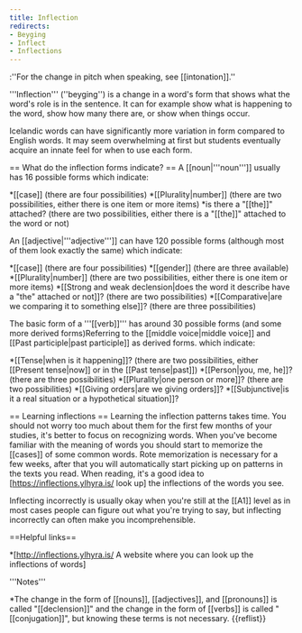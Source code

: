 ```yaml
---
title: Inflection
redirects:
- Beyging
- Inflect
- Inflections
---
```


:''For the change in pitch when speaking, see [[intonation]].''

<level level="a1"/>

'''Inflection''' (''beyging'') is a change in a word's form that shows what the word's role is in the sentence. It can for example show what is happening to the word, show how many there are, or show when things occur.

Icelandic words can have significantly more variation in form compared to English words. It may seem overwhelming at first but students eventually acquire an innate feel for when to use each form.

== What do the inflection forms indicate? ==
A [[noun|'''noun''']] usually has 16 possible forms which indicate:

*[[case]] (there are four possibilities)
*[[Plurality|number]] (there are two possibilities, either there is one item or more items)
*is there a "[[the]]" attached? (there are two possibilities, either there is a "[[the]]" attached to the word or not)

An [[adjective|'''adjective''']] can have 120 possible forms (although most of them look exactly the same) which indicate:

*[[case]] (there are four possibilities)
*[[gender]] (there are three available)
*[[Plurality|number]] (there are two possibilities, either there is one item or more items)
*[[Strong and weak declension|does the word it describe have a "the" attached or not]]? (there are two possibilities)
*[[Comparative|are we comparing it to something else]]? (there are three possibilities)

The basic form of a '''[[verb]]''' has around 30 possible forms (and some more derived forms)<ref>Referring to the [[middle voice|middle voice]] and [[Past participle|past participle]] as derived forms.</ref> which indicate:

*[[Tense|when is it happening]]? (there are two possibilities, either [[Present tense|now]] or in the [[Past tense|past]])
*[[Person|you, me, he]]? (there are three possibilities)
*[[Plurality|one person or more]]? (there are two possibilities)
*[[Giving orders|are we giving orders]]?
*[[Subjunctive|is it a real situation or a hypothetical situation]]?

== Learning inflections ==
Learning the inflection patterns takes time. You should not worry too much about them for the first few months of your studies, it's better to focus on recognizing words. When you've become familiar with the meaning of words you should start to memorize the [[cases]] of some common words. Rote memorization is necessary for a few weeks, after that you will automatically start picking up on patterns in the texts you read. When reading, it's a good idea to [https://inflections.ylhyra.is/ look up] the inflections of the words you see.

Inflecting incorrectly is usually okay when you're still at the [[A1]] level as in most cases people can figure out what you're trying to say, but inflecting incorrectly can often make you incomprehensible. 

==Helpful links==

*[http://inflections.ylhyra.is/ A website where you can look up the inflections of words]

<div class="notes">
'''Notes'''

*The change in the form of [[nouns]], [[adjectives]], and [[pronouns]] is called "[[declension]]" and the change in the form of [[verbs]] is called "[[conjugation]]", but knowing these terms is not necessary.
{{reflist}}
</div>